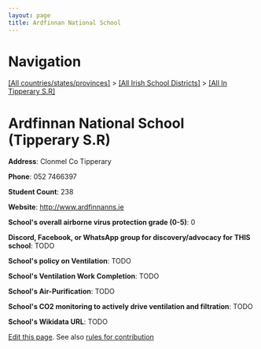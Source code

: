 ```yaml
---
layout: page
title: Ardfinnan National School
---
```

# Navigation

[[All countries/states/provinces]](../../..) > [[All Irish School Districts]](../..) > [[All In Tipperary S.R]](..)

# Ardfinnan National School (Tipperary S.R)

**Address**: Clonmel Co Tipperary

**Phone**: 052 7466397

**Student Count**: 238

**Website**: <http://www.ardfinnanns.ie>

**School's overall airborne virus protection grade (0-5)**: 0

**Discord, Facebook, or WhatsApp group for discovery/advocacy for THIS school**: TODO

**School's policy on Ventilation**: TODO

**School's Ventilation Work Completion**: TODO

**School's Air-Purification**: TODO

**School's CO2 monitoring to actively drive ventilation and filtration**: TODO

**School's Wikidata URL**: TODO


[Edit this page](https://github.com/ventilate-schools/Ireland/edit/main/./Tipperary_S.R/Ardfinnan_National_School.md). See also [rules for contribution](../../../contribution-rules/)